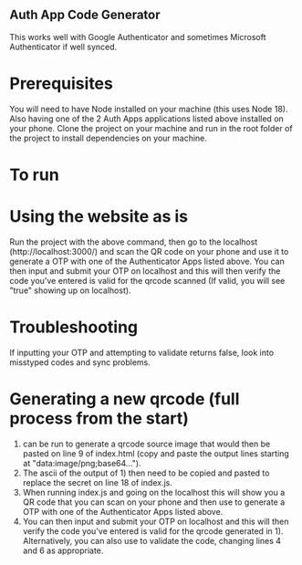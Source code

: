 ## Auth App Code Generator
This works well with Google Authenticator and sometimes Microsoft Authenticator if well synced.

# Prerequisites
You will need to have Node installed on your machine (this uses Node 18). Also having one of the 2 Auth Apps applications listed above installed on your phone. Clone the project on your machine and run <npm i> in the root folder of the project to install dependencies on your machine.

# To run
<node index.js>

# Using the website as is
Run the project with the above command, then go to the localhost (http://localhost:3000/) and scan the QR code on your phone and use it to generate a OTP with one of the Authenticator Apps listed above. You can then input and submit your OTP on localhost and this will then verify the code you've entered is valid for the qrcode scanned (If valid, you will see "true" showing up on localhost).

# Troubleshooting
If inputting your OTP and attempting to validate returns false, look into misstyped codes and sync problems.

# Generating a new qrcode (full process from the start)
1) <node generate.js> can be run to generate a qrcode source image that would then be pasted on line 9 of index.html (copy and paste the output lines starting at "data:image/png;base64..."). 
2) The ascii of the output of 1) then need to be copied and pasted to replace the secret on line 18 of index.js. 
3) When running index.js and going on the localhost this will show you a QR code that you can scan on your phone and then use to generate a OTP with one of the Authenticator Apps listed above.  
4) You can then input and submit your OTP on localhost and this will then verify the code you've entered is valid for the qrcode generated in 1). Alternatively, you can also use <node verify.js> to validate the code, changing lines 4 and 6 as appropriate.    



